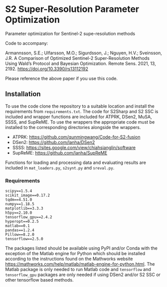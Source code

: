 # S2 Super-Resolution Parameter Optimization

Parameter optimization for Sentinel-2 supe-resolution methods

Code to accompany:

Armannsson, S.E.; Ulfarsson, M.O.; Sigurdsson, J.; Nguyen, H.V.; Sveinsson, J.R. A Comparison of Optimized Sentinel-2 Super-Resolution Methods Using Wald’s Protocol and Bayesian Optimization. Remote Sens. 2021, 13, 2192. https://doi.org/10.3390/rs13112192 

Please reference the above paper if you use this code.

## Installation

To use the code clone the repository to a suitable location and install the requirements from `requirements.txt`.
The code for S2Sharp and S2 SSC is included and wrapper functions are included for ATPRK, DSen2, MuSA, SSSS, and SupReME.
To use the wrappers the appropriate code must be installed to the corresponding directories alongside the wrappers.

- ATPRK: <https://github.com/qunmingwang/Code-for-S2-fusion>
- DSen2: <https://github.com/lanha/DSen2>
- SSSS: <https://sites.google.com/view/chiahsianglin/software>
- SupReME: <https://github.com/lanha/SupReME>

Functions for loading and processing data and evaluating results are included in `mat_loaders.py`, `s2synt.py` and `sreval.py`.

### Requirements

```
scipy==1.5.4
scikit_image==0.17.2
tqdm==4.51.0
numpy==1.18.5
matplotlib==3.3.3
h5py==2.10.0
tensorflow_gpu==2.4.2
hyperopt==0.2.5
matlab==0.1
pandas==1.2.4
Pillow==8.2.0
tensorflow==2.5.0
```

The packages listed should be available using PyPI and/or Conda with the exception of the Matlab engine for Python which should be installed according to the instructions found on the Mathworks website <https://mathworks.com/help/matlab/matlab-engine-for-python.html>.
The Matlab package is only needed to run Matlab code and `tensorflow` and `tensorflow_gpu` packages are only needed if using DSen2 and/or S2 SSC or other tensorflow based methods.
